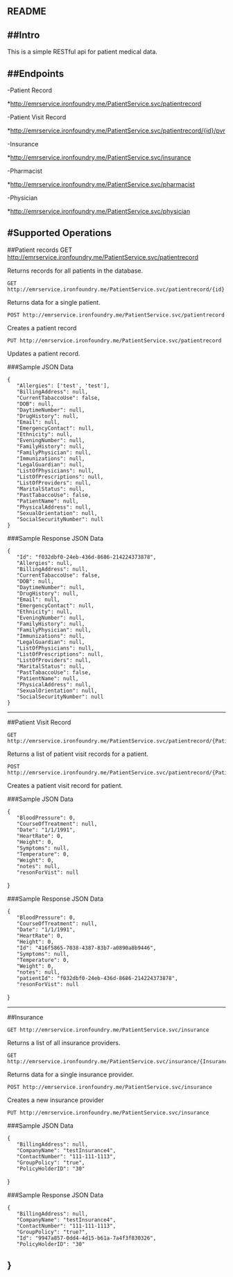 README
---------------

##Intro
-----
This is a simple RESTful api for patient medical data.

##Endpoints
-------
-Patient Record

  *http://emrservice.ironfoundry.me/PatientService.svc/patientrecord

-Patient Visit Record

  *http://emrservice.ironfoundry.me/PatientService.svc/patientrecord/{id}/pvr

-Insurance

  *http://emrservice.ironfoundry.me/PatientService.svc/insurance

-Pharmacist

  *http://emrservice.ironfoundry.me/PatientService.svc/pharmacist

-Physician

  *http://emrservice.ironfoundry.me/PatientService.svc/physician


#Supported Operations
---------
##Patient records
    GET http://emrservice.ironfoundry.me/PatientService.svc/patientrecord

Returns records for all patients in the database.

    GET http://emrservice.ironfoundry.me/PatientService.svc/patientrecord/{id}

Returns data for a single patient.

    POST http://emrservice.ironfoundry.me/PatientService.svc/patientrecord

Creates a patient record

    PUT http://emrservice.ironfoundry.me/PatientService.svc/patientrecord

Updates a patient record.

###Sample JSON Data

    {
       "Allergies": ['test', 'test'],
       "BillingAddress": null,
       "CurrentTabaccoUse": false,
       "DOB": null,
       "DaytimeNumber": null,
       "DrugHistory": null,
       "Email": null,
       "EmergencyContact": null,
       "Ethnicity": null,
       "EveningNumber": null,
       "FamilyHistory": null,
       "FamilyPhysician": null,
       "Immunizations": null,
       "LegalGuardian": null,
       "ListOfPhysicians": null,
       "ListOfPrescriptions": null,
       "ListOfProviders": null,
       "MaritalStatus": null,
       "PastTabaccoUse": false,
       "PatientName": null,
       "PhysicalAddress": null,
       "SexualOrientation": null,
       "SocialSecurityNumber": null
    }

###Sample Response JSON Data

    {
       "Id": "f032dbf0-24eb-436d-8686-214224373878",
       "Allergies": null,
       "BillingAddress": null,
       "CurrentTabaccoUse": false,
       "DOB": null,
       "DaytimeNumber": null,
       "DrugHistory": null,
       "Email": null,
       "EmergencyContact": null,
       "Ethnicity": null,
       "EveningNumber": null,
       "FamilyHistory": null,
       "FamilyPhysician": null,
       "Immunizations": null,
       "LegalGuardian": null,
       "ListOfPhysicians": null,
       "ListOfPrescriptions": null,
       "ListOfProviders": null,
       "MaritalStatus": null,
       "PastTabaccoUse": false,
       "PatientName": null,
       "PhysicalAddress": null,
       "SexualOrientation": null,
       "SocialSecurityNumber": null
    }

----------------------------------

##Patient Visit Record

    GET http://emrservice.ironfoundry.me/PatientService.svc/patientrecord/{PatientID}/pvr

Returns a list of patient visit records for a patient.

    POST http://emrservice.ironfoundry.me/PatientService.svc/patientrecord/{PatientID}/pvr

Creates a patient visit record for patient.

###Sample JSON Data

    {
       "BloodPressure": 0,
       "CourseOfTreatment": null,
       "Date": "1/1/1991",
       "HeartRate": 0,
       "Height": 0,
       "Symptoms": null,
       "Temperature": 0,
       "Weight": 0,
       "notes": null,
       "resonForVist": null
   }

###Sample Response JSON Data

    {
       "BloodPressure": 0,
       "CourseOfTreatment": null,
       "Date": "1/1/1991",
       "HeartRate": 0,
       "Height": 0,
       "Id": "416f5865-7038-4387-83b7-a0890a8b9446",
       "Symptoms": null,
       "Temperature": 0,
       "Weight": 0,
       "notes": null,
       "patientId": "f032dbf0-24eb-436d-8686-214224373878",
       "resonForVist": null
   }

--------------------------------------- 

##Insurance

    GET http://emrservice.ironfoundry.me/PatientService.svc/insurance

Returns a list of all insurance providers.

    GET http://emrservice.ironfoundry.me/PatientService.svc/insurance/{InsuranceId}

Returns data for a single insurance provider.

    POST http://emrservice.ironfoundry.me/PatientService.svc/insurance

Creates a new insurance provider

    PUT http://emrservice.ironfoundry.me/PatientService.svc/insurance

###Sample JSON Data

    {
       "BillingAddress": null,
       "CompanyName": "testInsurance4",
       "ContactNumber": "111-111-1113",
       "GroupPolicy": "true",
       "PolicyHolderID": "30"
   }

###Sample Response JSON Data

    {
       "BillingAddress": null,
       "CompanyName": "testInsurance4",
       "ContactNumber": "111-111-1113",
       "GroupPolicy": "true?",
       "Id": "9947a857-0dd4-4d15-b61a-7a4f3f830326",
       "PolicyHolderID": "30"
   }
----------------------------------------------------
